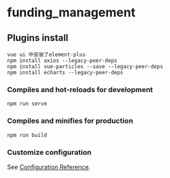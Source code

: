 # funding_management

## Plugins install
```
vue ui 中安装了element-plus
npm install axios --legacy-peer-deps
npm install vue-particles --save --legacy-peer-deps
npm install echarts --legacy-peer-deps
```
### Compiles and hot-reloads for development
```
npm run serve
```

### Compiles and minifies for production
```
npm run build
```

### Customize configuration
See [Configuration Reference](https://cli.vuejs.org/config/).
